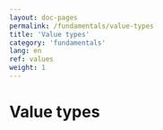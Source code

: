```yaml
---
layout: doc-pages
permalink: /fundamentals/value-types
title: 'Value types'
category: 'fundamentals'
lang: en
ref: values
weight: 1
---
```


# Value types